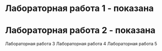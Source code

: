 <h1>Лабораторная работа 1 - показана</h1>
<h1>Лабораторная работа 2 - показана</h1>
Лабораторная работа 3 
Лабораторная работа 4 
Лабораторная работа 5
